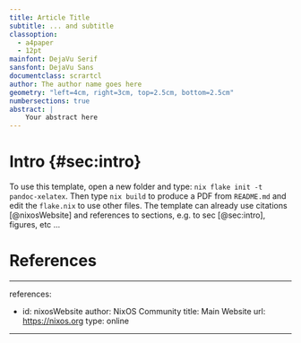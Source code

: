 ```yaml
---
title: Article Title
subtitle: ... and subtitle
classoption:
  - a4paper
  - 12pt
mainfont: DejaVu Serif
sansfont: DejaVu Sans
documentclass: scrartcl
author: The author name goes here
geometry: "left=4cm, right=3cm, top=2.5cm, bottom=2.5cm"
numbersections: true
abstract: |
    Your abstract here 
---
```


# Intro {#sec:intro}

To use this template, open a new folder and type: `nix flake init -t pandoc-xelatex`. Then type `nix build` to produce a PDF from `README.md` and edit the `flake.nix` to use other files. The template can already use citations [@nixosWebsite] and references to sections, e.g. to sec [@sec:intro], figures, etc ...

# References

---
references:
- id: nixosWebsite
  author: NixOS Community
  title: Main Website
  url: https://nixos.org
  type: online

---
